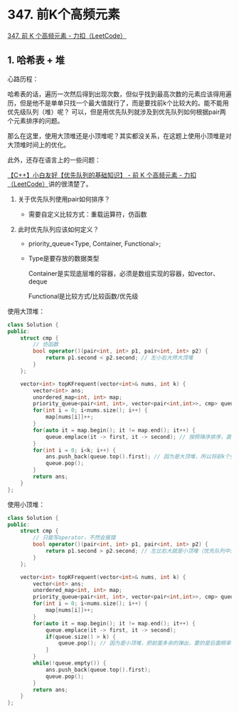 # 347. 前K个高频元素

[347. 前 K 个高频元素 - 力扣（LeetCode）](https://leetcode.cn/problems/top-k-frequent-elements/)



## 1. 哈希表 + 堆

心路历程：

哈希表的话，遍历一次然后得到出现次数，但似乎找到最高次数的元素应该得用遍历，但是他不是单单只找一个最大值就行了，而是要找前k个比较大的。能不能用优先级队列（堆）呢？
可以，但是用优先队列就涉及到优先队列如何根据pair两个元素排序的问题。

那么在这里，使用大顶堆还是小顶堆呢？其实都没关系，在这题上使用小顶堆是对大顶堆时间上的优化。

此外，还存在语言上的一些问题：

[【C++】小白友好【优先队列的基础知识】 - 前 K 个高频元素 - 力扣（LeetCode）](https://leetcode.cn/problems/top-k-frequent-elements/solution/c-xiao-bai-you-hao-you-xian-dui-lie-de-j-53ay/)讲的很清楚了。

1. 关于优先队列使用pair如何排序？

   - 需要自定义比较方式：重载运算符，仿函数

2. 此时优先队列应该如何定义？

   - priority_queue<Type, Container, Functional>;

   - Type是要存放的数据类型

     Container是实现底层堆的容器，必须是数组实现的容器，如vector、deque

     Functional是比较方式/比较函数/优先级


使用大顶堆：

```c++
class Solution {
public:
    struct cmp {
        // 仿函数
        bool operator()(pair<int, int> p1, pair<int, int> p2) {
            return p1.second < p2.second; // 左小右大师大顶堆
        }
    };

    vector<int> topKFrequent(vector<int>& nums, int k) {
        vector<int> ans;
        unordered_map<int, int> map;
        priority_queue<pair<int, int>, vector<pair<int,int>>, cmp> queue; // 注意写法
        for(int i = 0; i<nums.size(); i++) {
            map[nums[i]]++;
        }
        for(auto it = map.begin(); it != map.end(); it++) {
            queue.emplace(it -> first, it -> second); // 按照降序排序，直接插入就好
        }
        for(int i = 0; i<k; i++) {
            ans.push_back(queue.top().first); // 因为是大顶堆，所以将前k个弹出即可
            queue.pop();
        }
        return ans;
    }
};
```



使用小顶堆：

```c++
class Solution {
public:
    struct cmp {
        // 只能写operator，不然会报错
        bool operator()(pair<int, int> p1, pair<int, int> p2) {
            return p1.second > p2.second; // 左比右大就是小顶堆（优先队列中升序），反之大顶堆，很怪
        }
    };

    vector<int> topKFrequent(vector<int>& nums, int k) {
        vector<int> ans;
        unordered_map<int, int> map;
        priority_queue<pair<int, int>, vector<pair<int,int>>, cmp> queue;
        for(int i = 0; i<nums.size(); i++) {
            map[nums[i]]++;
        }
        for(auto it = map.begin(); it != map.end(); it++) {
            queue.emplace(it -> first, it -> second);
            if(queue.size() > k) {
                queue.pop(); // 因为是小顶堆，把前面多余的弹出，要的是后面频率高的k个
            }
        }
        while(!queue.empty()) {
            ans.push_back(queue.top().first);
            queue.pop();
        }
        return ans;
    }
};
```

